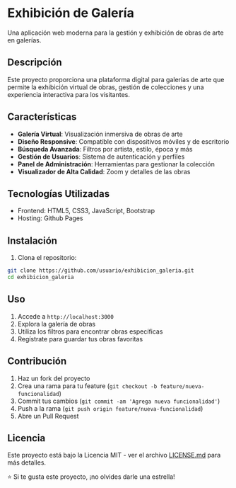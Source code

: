 # Exhibición de Galería

Una aplicación web moderna para la gestión y exhibición de obras de arte en galerías.

## Descripción

Este proyecto proporciona una plataforma digital para galerías de arte que permite la exhibición virtual de obras, gestión de colecciones y una experiencia interactiva para los visitantes.

## Características

-  **Galería Virtual**: Visualización inmersiva de obras de arte
-  **Diseño Responsive**: Compatible con dispositivos móviles y de escritorio
-  **Búsqueda Avanzada**: Filtros por artista, estilo, época y más
-  **Gestión de Usuarios**: Sistema de autenticación y perfiles
-  **Panel de Administración**: Herramientas para gestionar la colección
-  **Visualizador de Alta Calidad**: Zoom y detalles de las obras

## Tecnologías Utilizadas

- Frontend: HTML5, CSS3, JavaScript, Bootstrap
- Hosting: Github Pages

## Instalación

1. Clona el repositorio:
```bash
git clone https://github.com/usuario/exhibicion_galeria.git
cd exhibicion_galeria
```

## Uso

1. Accede a `http://localhost:3000`
2. Explora la galería de obras
3. Utiliza los filtros para encontrar obras específicas
4. Regístrate para guardar tus obras favoritas

## Contribución

1. Haz un fork del proyecto
2. Crea una rama para tu feature (`git checkout -b feature/nueva-funcionalidad`)
3. Commit tus cambios (`git commit -am 'Agrega nueva funcionalidad'`)
4. Push a la rama (`git push origin feature/nueva-funcionalidad`)
5. Abre un Pull Request

## Licencia

Este proyecto está bajo la Licencia MIT - ver el archivo [LICENSE.md](LICENSE.md) para más detalles.

⭐ Si te gusta este proyecto, ¡no olvides darle una estrella!